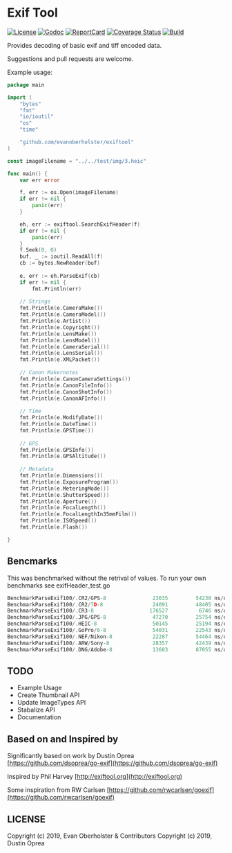 # Exif Tool

[![License][License-Image]][License-Url]
[![Godoc][Godoc-Image]][Godoc-Url]
[![ReportCard][ReportCard-Image]][ReportCard-Url]
[![Coverage Status](https://coveralls.io/repos/github/evanoberholster/exiftool/badge.svg?branch=master)](https://coveralls.io/github/evanoberholster/exiftool?branch=master)
[![Build][Build-Status-Image]][Build-Status-Url]

Provides decoding of basic exif and tiff encoded data.

Suggestions and pull requests are welcome.

Example usage:

```go
package main

import (
	"bytes"
	"fmt"
	"io/ioutil"
	"os"
	"time"

	"github.com/evanoberholster/exiftool"
)

const imageFilename = "../../test/img/3.heic"

func main() {
	var err error

	f, err := os.Open(imageFilename)
	if err != nil {
		panic(err)
	}

	eh, err := exiftool.SearchExifHeader(f)
	if err != nil {
		panic(err)
	}
	f.Seek(0, 0)
	buf, _ := ioutil.ReadAll(f)
    cb := bytes.NewReader(buf)
    
	e, err := eh.ParseExif(cb)
	if err != nil {
        fmt.Println(err)
        
	// Strings
	fmt.Println(e.CameraMake())
	fmt.Println(e.CameraModel())
	fmt.Println(e.Artist())
	fmt.Println(e.Copyright())
	fmt.Println(e.LensMake())
	fmt.Println(e.LensModel())
	fmt.Println(e.CameraSerial())
	fmt.Println(e.LensSerial())
	fmt.Println(e.XMLPacket())
	
	// Canon Makernotes
	fmt.Println(e.CanonCameraSettings())
	fmt.Println(e.CanonFileInfo())
	fmt.Println(e.CanonShotInfo())
	fmt.Println(e.CanonAFInfo())
	
	// Time
	fmt.Println(e.ModifyDate())
	fmt.Println(e.DateTime())
    fmt.Println(e.GPSTime())
    
	// GPS
	fmt.Println(e.GPSInfo())
    fmt.Println(e.GPSAltitude())
    
    // Metadata
    fmt.Println(e.Dimensions())
	fmt.Println(e.ExposureProgram())
	fmt.Println(e.MeteringMode())
	fmt.Println(e.ShutterSpeed())
	fmt.Println(e.Aperture())
	fmt.Println(e.FocalLength())
	fmt.Println(e.FocalLengthIn35mmFilm())
	fmt.Println(e.ISOSpeed())
	fmt.Println(e.Flash())

}
```

## Bencmarks

This was benchmarked without the retrival of values.
To run your own benchmarks see exifHeader_test.go

```go
BenchmarkParseExif100/.CR2/GPS-8         	   23035	     54230 ns/op	    9310 B/op	      56 allocs/op
BenchmarkParseExif100/.CR2/7D-8          	   24091	     48405 ns/op	    8957 B/op	      54 allocs/op
BenchmarkParseExif100/.CR3-8             	  176527	      6746 ns/op	     901 B/op	      14 allocs/op
BenchmarkParseExif100/.JPG/GPS-8         	   47270	     25754 ns/op	    5123 B/op	      32 allocs/op
BenchmarkParseExif100/.HEIC-8            	   50145	     25194 ns/op	    4882 B/op	      29 allocs/op
BenchmarkParseExif100/.GoPro/6-8         	   54031	     22543 ns/op	    3782 B/op	      28 allocs/op
BenchmarkParseExif100/.NEF/Nikon-8       	   22287	     54464 ns/op	   12417 B/op	      59 allocs/op
BenchmarkParseExif100/.ARW/Sony-8        	   28357	     42439 ns/op	    7671 B/op	      53 allocs/op
BenchmarkParseExif100/.DNG/Adobe-8       	   13603	     87055 ns/op	   18494 B/op	      87 allocs/op
```

## TODO

- Example Usage
- Create Thumbnail API
- Update ImageTypes API
- Stabalize API
- Documentation

## Based on and Inspired by

Significantly based on work by Dustin Oprea [https://github.com/dsoprea/go-exif](https://github.com/dsoprea/go-exif)

Inspired by Phil Harvey [http://exiftool.org](http://exiftool.org)

Some inspiration from RW Carlsen [https://github.com/rwcarlsen/goexif](https://github.com/rwcarlsen/goexif)


## LICENSE

Copyright (c) 2019, Evan Oberholster & Contributors
Copyright (c) 2019, Dustin Oprea

[License-Url]: https://opensource.org/licenses/BSD-2-Clause
[License-Image]: https://img.shields.io/badge/license-2%20Clause%20BSD-blue.svg?maxAge=2592000
[Godoc-Url]: https://godoc.org/github.com/evanoberholster/exiftool
[Godoc-Image]: https://godoc.org/github.com/evanoberholster/exiftool?status.svg
[ReportCard-Url]: https://goreportcard.com/report/github.com/evanoberholster/exiftool
[ReportCard-Image]: https://goreportcard.com/badge/github.com/evanoberholster/exiftool
[Build-Status-Url]: https://travis-ci.com/evanoberholster/exiftool?branch=master
[Build-Status-Image]: https://travis-ci.com/evanoberholster/exiftool.svg?branch=master